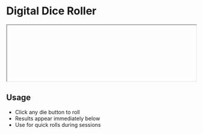 # Digital Dice Roller

<iframe src="data:text/html;charset=utf-8,
<html>
<head>
<style>
body { font-family: Arial, sans-serif; padding: 20px; background: #f5f5f5; }
.dice-section { background: white; padding: 15px; margin: 10px 0; border-radius: 5px; box-shadow: 0 2px 5px rgba(0,0,0,0.1); }
button { background: #d20000; color: white; border: none; padding: 8px 15px; border-radius: 3px; cursor: pointer; margin: 2px; }
button:hover { background: #a10000; }
.result { font-size: 24px; font-weight: bold; color: #d20000; margin: 10px 0; }
</style>
</head>
<body>
<div class='dice-section'>
<h3>Quick Dice Rolls</h3>
<button onclick='roll(4)'>d4</button>
<button onclick='roll(6)'>d6</button>
<button onclick='roll(8)'>d8</button>
<button onclick='roll(10)'>d10</button>
<button onclick='roll(12)'>d12</button>
<button onclick='roll(20)'>d20</button>
<button onclick='roll(100)'>d100</button>
<div class='result' id='result'>Click a die to roll</div>
</div>

<script>
function roll(sides) {
  const result = Math.floor(Math.random() * sides) + 1;
  document.getElementById('result').innerHTML = 'd' + sides + ': ' + result;
}
</script>
</body>
</html>
" width="100%" height="150"></iframe>

## Usage
- Click any die button to roll
- Results appear immediately below
- Use for quick rolls during sessions
